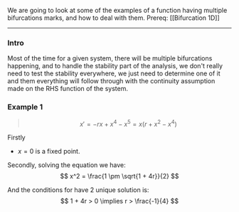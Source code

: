 We are going to look at some of the examples of a function having multiple bifurcations marks, and how to deal with them. 
Prereq: [[Bifurcation 1D]]

---

### Intro
Most of the time for a given system, there will be multiple bifurcations happening, and to handle the stability part of the analysis, we don't really need to test the stability everywhere, we just need to determine one of it and them everything will follow through with the continuity assumption made on the RHS function of the system. 

### Example 1 
> $$x' =- rx + x^4 - x^5 = x(r + x^2 - x^4)$$

Firstly 
* $x = 0$ is a fixed point. 

Secondly, solving the equation we have: 
$$
x^2 = \frac{1 \pm \sqrt{1 + 4r}}{2}
$$

And the conditions for have 2 unique solution is: 
$$
1 + 4r > 0 \implies r > \frac{-1}{4}
$$

